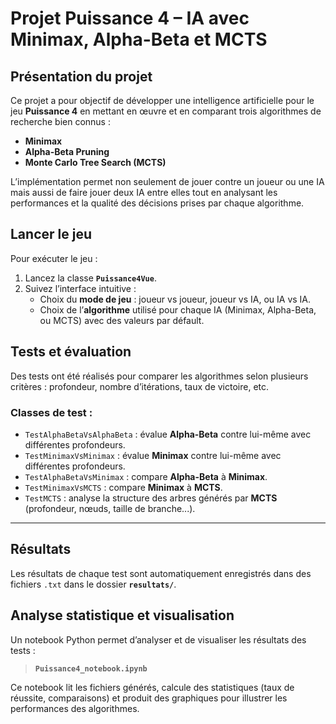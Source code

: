 # Projet Puissance 4 – IA avec Minimax, Alpha-Beta et MCTS

## Présentation du projet

Ce projet a pour objectif de développer une intelligence artificielle pour le jeu **Puissance 4** en mettant en œuvre et en comparant trois algorithmes de recherche bien connus :

- **Minimax**
- **Alpha-Beta Pruning**
- **Monte Carlo Tree Search (MCTS)**

L’implémentation permet non seulement de jouer contre un joueur ou une IA mais aussi de faire jouer deux IA entre elles tout en analysant les performances et la qualité des décisions prises par chaque algorithme.


## Lancer le jeu

Pour exécuter le jeu :

1. Lancez la classe **`Puissance4Vue`**.
2. Suivez l’interface intuitive :
   - Choix du **mode de jeu** : joueur vs joueur, joueur vs IA, ou IA vs IA.
   - Choix de l’**algorithme** utilisé pour chaque IA (Minimax, Alpha-Beta, ou MCTS) avec des valeurs par défault.


## Tests et évaluation

Des tests ont été réalisés pour comparer les algorithmes selon plusieurs critères : profondeur, nombre d’itérations, taux de victoire, etc.

### Classes de test :

- `TestAlphaBetaVsAlphaBeta` : évalue **Alpha-Beta** contre lui-même avec différentes profondeurs.
- `TestMinimaxVsMinimax` : évalue **Minimax** contre lui-même avec différentes profondeurs.
- `TestAlphaBetaVsMinimax` : compare **Alpha-Beta** à **Minimax**.
- `TestMinimaxVsMCTS` : compare **Minimax** à **MCTS**.
- `TestMCTS` : analyse la structure des arbres générés par **MCTS** (profondeur, nœuds, taille de branche...).

---

## Résultats

Les résultats de chaque test sont automatiquement enregistrés dans des fichiers `.txt` dans le dossier **`resultats/`**.


## Analyse statistique et visualisation

Un notebook Python permet d’analyser et de visualiser les résultats des tests :

> **`Puissance4_notebook.ipynb`**

Ce notebook lit les fichiers générés, calcule des statistiques (taux de réussite, comparaisons) et produit des graphiques pour illustrer les performances des algorithmes.
